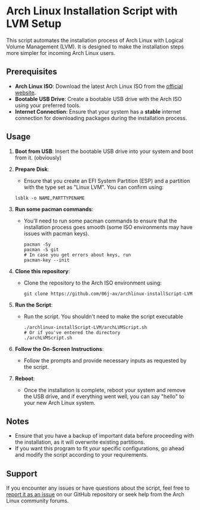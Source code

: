 # Arch Linux Installation Script with LVM Setup

This script automates the installation process of Arch Linux with Logical Volume Management (LVM). It is designed to make the installation steps more simpler for incoming Arch Linux users.

## Prerequisites

- **Arch Linux ISO**: Download the latest Arch Linux ISO from the [official website](https://archlinux.org/download/).
- **Bootable USB Drive**: Create a bootable USB drive with the Arch ISO using your preferred tools.
- **Internet Connection**: Ensure that your system has a **stable** internet connection for downloading packages during the installation process.

## Usage

1. **Boot from USB**: Insert the bootable USB drive into your system and boot from it. (obviously)

2. **Prepare Disk**:
   - Ensure that you create an EFI System Partition (ESP) and a partition with the type set as "Linux LVM". You can confirm using:
    ```
    lsblk -o NAME,PARTTYPENAME
    ```


3. **Run some pacman commands**:
   - You'll need to run some pacman commands to ensure that the installation process goes smooth (some ISO environments may have issues with pacman keys).
     ```
     pacman -Sy
     pacman -S git
     # In case you get errors about keys, run
     pacman-key --init
     ```
    
4. **Clone this repository**:
   - Clone the repository to the Arch ISO environment using:
     ```
     git clone https://github.com/06j-av/archlinux-installScript-LVM
     ```

5. **Run the Script**:
   - Run the script. You shouldn't need to make the script executable
     ```
     ./archlinux-installScript-LVM/archLVMScript.sh
     # Or if you've entered the directory
     ./archLVMScript.sh
     ```

6. **Follow the On-Screen Instructions**:
   - Follow the prompts and provide necessary inputs as requested by the script.

7. **Reboot**:
   - Once the installation is complete, reboot your system and remove the USB drive, and if everything went well, you can say "hello" to your new Arch Linux system.

## Notes

- Ensure that you have a backup of important data before proceeding with the installation, as it will overwrite existing partitions.
- If you want this program to fit *your* specific configurations, go ahead and modify the script according to your requirements.

## Support

If you encounter any issues or have questions about the script, feel free to [report it as an issue](https://github.com/06j-av/archlinux-installScript-LVM/issues) on our GitHub repository or seek help from the Arch Linux community forums.
